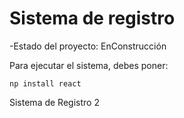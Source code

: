 <h1> Sistema de registro </h1>

-Estado del proyecto: EnConstrucción

Para ejecutar el sistema, debes poner:

``` np install react ```

Sistema de Registro 2

